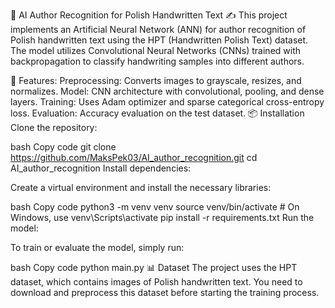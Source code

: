 🤖 AI Author Recognition for Polish Handwritten Text ✍️
This project implements an Artificial Neural Network (ANN) for author recognition of Polish handwritten text using the HPT (Handwritten Polish Text) dataset. The model utilizes Convolutional Neural Networks (CNNs) trained with backpropagation to classify handwriting samples into different authors.

🚀 Features:
Preprocessing: Converts images to grayscale, resizes, and normalizes.
Model: CNN architecture with convolutional, pooling, and dense layers.
Training: Uses Adam optimizer and sparse categorical cross-entropy loss.
Evaluation: Accuracy evaluation on the test dataset.
📦 Installation
Clone the repository:

bash
Copy code
git clone https://github.com/MaksPek03/AI_author_recognition.git
cd AI_author_recognition
Install dependencies:

Create a virtual environment and install the necessary libraries:

bash
Copy code
python3 -m venv venv
source venv/bin/activate  # On Windows, use venv\Scripts\activate
pip install -r requirements.txt
Run the model:

To train or evaluate the model, simply run:

bash
Copy code
python main.py
📊 Dataset
The project uses the HPT dataset, which contains images of Polish handwritten text. You need to download and preprocess this dataset before starting the training process.
